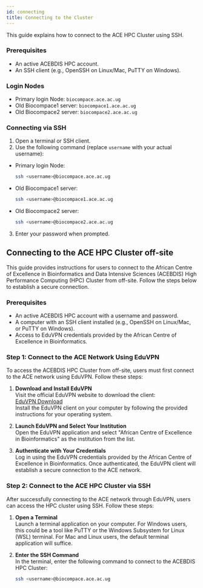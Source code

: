 ```yaml
---
id: connecting
title: Connecting to the Cluster
---
```


This guide explains how to connect to the ACE HPC Cluster using SSH.

### Prerequisites
- An active ACEBDIS HPC account.
- An SSH client (e.g., OpenSSH on Linux/Mac, PuTTY on Windows).

### Login Nodes
- Primary login Node: `biocompace.ace.ac.ug`
- Old Biocompace1 server: `biocompace1.ace.ac.ug`
- Old Biocompace2 server: `biocompace2.ace.ac.ug`

### Connecting via SSH
1. Open a terminal or SSH client.
2. Use the following command (replace `username` with your actual username):
- Primary login Node:
   ```bash
   ssh <username>@biocompace.ace.ac.ug
- Old Biocompace1 server:
   ```bash
   ssh <username>@biocompace1.ace.ac.ug
- Old Biocompace2 server:
   ```bash
   ssh <username>@biocompace2.ace.ac.ug
3. Enter your password when prompted.


## Connecting to the ACE HPC Cluster off-site
This guide provides instructions for users to connect to the African Centre of Excellence in Bioinformatics and Data Intensive Sciences (ACEBDIS) High Performance Computing (HPC) Cluster from off-site. Follow the steps below to establish a secure connection.

### Prerequisites
- An active ACEBDIS HPC account with a username and password.
- A computer with an SSH client installed (e.g., OpenSSH on Linux/Mac, or PuTTY on Windows).
- Access to EduVPN credentials provided by the African Centre of Excellence in Bioinformatics.

### Step 1: Connect to the ACE Network Using EduVPN
To access the ACEBDIS HPC Cluster from off-site, users must first connect to the ACE network using EduVPN. Follow these steps:

1. **Download and Install EduVPN**  
   Visit the official EduVPN website to download the client:  
   [EduVPN Download](https://www.eduvpn.org)  
   Install the EduVPN client on your computer by following the provided instructions for your operating system.

2. **Launch EduVPN and Select Your Institution**  
   Open the EduVPN application and select "African Centre of Excellence in Bioinformatics" as the institution from the list.

3. **Authenticate with Your Credentials**  
   Log in using the EduVPN credentials provided by the African Centre of Excellence in Bioinformatics. Once authenticated, the EduVPN client will establish a secure connection to the ACE network.

### Step 2: Connect to the ACE HPC Cluster via SSH
After successfully connecting to the ACE network through EduVPN, users can access the HPC cluster using SSH. Follow these steps:

1. **Open a Terminal**  
   Launch a terminal application on your computer. For Windows users, this could be a tool like PuTTY or the Windows Subsystem for Linux (WSL) terminal. For Mac and Linux users, the default terminal application will suffice.

2. **Enter the SSH Command**  
   In the terminal, enter the following command to connect to the ACEBDIS HPC Cluster:  
   ```bash
   ssh <username>@biocompace.ace.ac.ug